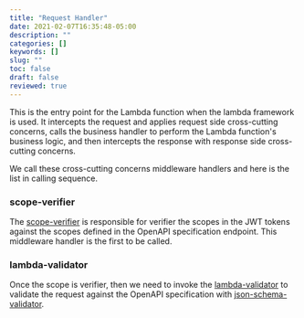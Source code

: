 ```yaml
---
title: "Request Handler"
date: 2021-02-07T16:35:48-05:00
description: ""
categories: []
keywords: []
slug: ""
toc: false
draft: false
reviewed: true
---
```


This is the entry point for the Lambda function when the lambda framework is used. It intercepts the request and applies request side cross-cutting concerns, calls the business handler to perform the Lambda function's business logic, and then intercepts the response with response side cross-cutting concerns. 

We call these cross-cutting concerns middleware handlers and here is the list in calling sequence.

### scope-verifier

The [scope-verifier][] is responsible for verifier the scopes in the JWT tokens against the scopes defined in the OpenAPI specification endpoint. This middleware handler is the first to be called.


### lambda-validator

Once the scope is verifier, then we need to invoke the [lambda-validator][] to validate the request against the OpenAPI specification with [json-schema-validator][]. 



[scope-verifier]: /style/light-aws-lambda/lambda-framework/scope-verifier/
[lambda-validator]: /style/light-aws-lambda/lambda-framework/lambda-validator/
[json-schema-validator]: https://github.com/networknt/json-schema-validator
